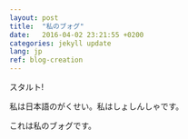 ```yaml
---
layout: post
title:  "私のブォグ"
date:   2016-04-02 23:21:55 +0200
categories: jekyll update
lang: jp
ref: blog-creation
---
```


スタルト!

私は日本語のがくせい。私はしょしんしゃです。

これは私のブォグです。
